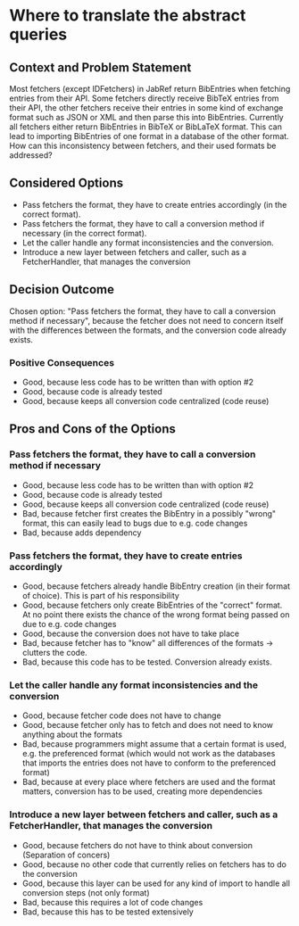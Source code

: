 # Where to translate the abstract queries

## Context and Problem Statement

Most fetchers (except IDFetchers) in JabRef return BibEntries when fetching entries from their API.
Some fetchers directly receive BibTeX entries from their API, the other fetchers receive their entries in some kind of exchange format such as JSON or XML and then parse this into BibEntries.
Currently all fetchers either return BibEntries in BibTeX or BibLaTeX format.
This can lead to importing BibEntries of one format in a database of the other format. 
How can this inconsistency between fetchers, and their used formats be addressed?

## Considered Options

* Pass fetchers the format, they have to create entries accordingly (in the correct format).
* Pass fetchers the format, they have to call a conversion method if necessary (in the correct format).
* Let the caller handle any format inconsistencies and the conversion.
* Introduce a new layer between fetchers and caller, such as a FetcherHandler, that manages the conversion

## Decision Outcome

Chosen option: "Pass fetchers the format, they have to call a conversion method if necessary", 
because the fetcher does not need to concern itself with the differences between the formats, and the conversion code already exists.

### Positive Consequences

* Good, because less code has to be written than with option #2
* Good, because code is already tested
* Good, because keeps all conversion code centralized (code reuse)

## Pros and Cons of the Options

### Pass fetchers the format, they have to call a conversion method if necessary

* Good, because less code has to be written than with option #2
* Good, because code is already tested
* Good, because keeps all conversion code centralized (code reuse)
* Bad, because fetcher first creates the BibEntry in a possibly "wrong" format, this can easily lead to bugs due to e.g. code changes
* Bad, because adds dependency

### Pass fetchers the format, they have to create entries accordingly

* Good, because fetchers already handle BibEntry creation (in their format of choice). This is part of his responsibility
* Good, because fetchers only create BibEntries of the "correct" format. At no point there exists the chance of the wrong format being passed on due to e.g. code changes
* Good, because the conversion does not have to take place
* Bad, because fetcher has to "know" all differences of the formats -> clutters the code.
* Bad, because this code has to be tested. Conversion already exists.

### Let the caller handle any format inconsistencies and the conversion

* Good, because fetcher code does not have to change
* Good, because fetcher only has to fetch and does not need to know anything about the formats
* Bad, because programmers might assume that a certain format is used, e.g. the preferenced format (which would not work as the databases that imports the entries does not have to conform to the preferenced format)
* Bad, because at every place where fetchers are used and the format matters, conversion has to be used, creating more dependencies

### Introduce a new layer between fetchers and caller, such as a FetcherHandler, that manages the conversion

* Good, because fetchers do not have to think about conversion (Separation of concers)
* Good, because no other code that currently relies on fetchers has to do the conversion
* Good, because this layer can be used for any kind of import to handle all conversion steps (not only format)
* Bad, because this requires a lot of code changes
* Bad, because this has to be tested extensively
